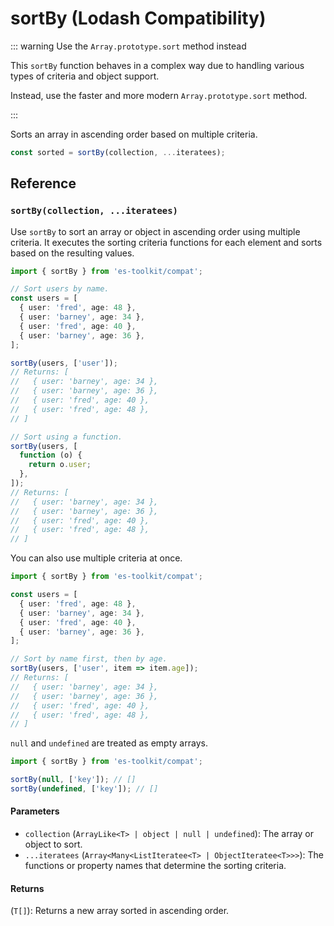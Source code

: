 # sortBy (Lodash Compatibility)

::: warning Use the `Array.prototype.sort` method instead

This `sortBy` function behaves in a complex way due to handling various types of criteria and object support.

Instead, use the faster and more modern `Array.prototype.sort` method.

:::

Sorts an array in ascending order based on multiple criteria.

```typescript
const sorted = sortBy(collection, ...iteratees);
```

## Reference

### `sortBy(collection, ...iteratees)`

Use `sortBy` to sort an array or object in ascending order using multiple criteria. It executes the sorting criteria functions for each element and sorts based on the resulting values.

```typescript
import { sortBy } from 'es-toolkit/compat';

// Sort users by name.
const users = [
  { user: 'fred', age: 48 },
  { user: 'barney', age: 34 },
  { user: 'fred', age: 40 },
  { user: 'barney', age: 36 },
];

sortBy(users, ['user']);
// Returns: [
//   { user: 'barney', age: 34 },
//   { user: 'barney', age: 36 },
//   { user: 'fred', age: 40 },
//   { user: 'fred', age: 48 },
// ]

// Sort using a function.
sortBy(users, [
  function (o) {
    return o.user;
  },
]);
// Returns: [
//   { user: 'barney', age: 34 },
//   { user: 'barney', age: 36 },
//   { user: 'fred', age: 40 },
//   { user: 'fred', age: 48 },
// ]
```

You can also use multiple criteria at once.

```typescript
import { sortBy } from 'es-toolkit/compat';

const users = [
  { user: 'fred', age: 48 },
  { user: 'barney', age: 34 },
  { user: 'fred', age: 40 },
  { user: 'barney', age: 36 },
];

// Sort by name first, then by age.
sortBy(users, ['user', item => item.age]);
// Returns: [
//   { user: 'barney', age: 34 },
//   { user: 'barney', age: 36 },
//   { user: 'fred', age: 40 },
//   { user: 'fred', age: 48 },
// ]
```

`null` and `undefined` are treated as empty arrays.

```typescript
import { sortBy } from 'es-toolkit/compat';

sortBy(null, ['key']); // []
sortBy(undefined, ['key']); // []
```

#### Parameters

- `collection` (`ArrayLike<T> | object | null | undefined`): The array or object to sort.
- `...iteratees` (`Array<Many<ListIteratee<T> | ObjectIteratee<T>>>`): The functions or property names that determine the sorting criteria.

#### Returns

(`T[]`): Returns a new array sorted in ascending order.
